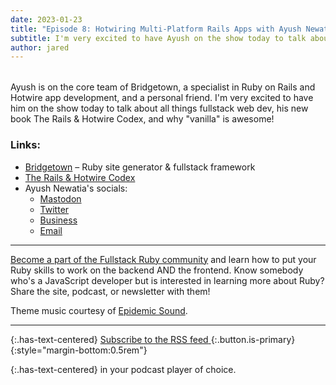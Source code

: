 ```yaml
---
date: 2023-01-23
title: "Episode 8: Hotwiring Multi-Platform Rails Apps with Ayush Newatia"
subtitle: I'm very excited to have Ayush on the show today to talk about all things fullstack web dev, his new book The Rails & Hotwire Codex, and why "vanilla" is awesome!
author: jared
---
```


<div id="buzzsprout-player-12102878" style="margin-bottom:2rem"></div><script src="https://www.buzzsprout.com/1895262/12102878-8-hotwiring-multi-platform-rails-apps-with-ayush-newatia.js?container_id=buzzsprout-player-12102878&player=small" type="text/javascript" charset="utf-8"></script>

Ayush is on the core team of Bridgetown, a specialist in Ruby on Rails and Hotwire app development, and a personal friend. I'm very excited to have him on the show today to talk about all things fullstack web dev, his new book The Rails & Hotwire Codex, and why "vanilla" is awesome!

### Links:

* [Bridgetown](https://www.bridgetownrb.com/) – Ruby site generator & fullstack framework
* [The Rails & Hotwire Codex](https://railsandhotwirecodex.com/) 
* Ayush Newatia's socials:
  * [Mastodon](https://ruby.social/@ayush) 
  * [Twitter](https://twitter.com/ayushn21) 
  * [Business](https://radioactivetoy.tech/) 
  * [Email](mailto:ayush@radioactivetoy.tech) 

----

[Become a part of the Fullstack Ruby community](https://www.fullstackruby.dev/) and learn how to put your Ruby skills to work on the backend AND the frontend. Know somebody who's a JavaScript developer but is interested in learning more about Ruby? Share the site, podcast, or newsletter with them!

Theme music courtesy of [Epidemic Sound](https://www.epidemicsound.com/).

----

{:.has-text-centered}
[<span>Subscribe to the RSS feed</span> <span class="icon"><i class="fa fa-rss" style="color:orange"></i></span>](https://feeds.buzzsprout.com/1895262.rss){:.button.is-primary}
{:style="margin-bottom:0.5rem"}

{:.has-text-centered}
in your podcast player of choice.